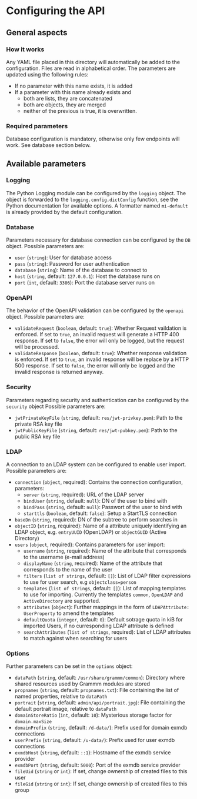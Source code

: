 # Configuring the API #
## General aspects ##
### How it works ###
Any YAML file placed in this directory will automatically be added to the configuration.
Files are read in alphabetical order. The parameters are updated using the following rules:
- If no parameter with this name exists, it is added
- If a parameter with this name already exists and
    - both are lists, they are concatenated
    - both are objects, they are merged
    - neither of the previous is true, it is overwritten.

### Required parameters ###

Database configuration is mandatory, otherwise only few endpoints will work. See database section below.

## Available parameters ##
### Logging ###
The Python Logging module can be configured by the `logging` object. The object is forwarded to the `logging.config.dictConfig` function, see the Python documentation for available options.
A formatter named `mi-default` is already provided by the default configuration.

### Database ###
Parameters necessary for database connection can be configured by the `DB` object.
Possible parameters are:
- `user` (`string`): User for database access
- `pass` (`string`): Password for user authentication
- `database` (`string`): Name of the database to connect to
- `host` (`string`, default: `127.0.0.1`): Host the database runs on
- `port` (`int`, default: `3306`): Port the database server runs on

### OpenAPI ###
The behavior of the OpenAPI validation can be configured by the `openapi` object.
Possible parameters are:
- `validateRequest` (`boolean`, default: `true`): Whether Request vaildation is enforced. If set to `true`, an invalid request will generate a HTTP 400 response. If set to `false`, the error will only be logged, but the request will be processed.
- `validateResponse` (`boolean`, default: `true`): Whether response validation is enforced. If set to `true`, an invalid response will be replace by a HTTP 500 response. If set to `false`, the error will only be logged and the invalid response is returned anyway.

### Security ###
Parameters regarding security and authentication can be configured by the `security` object
Possible parameters are:
- `jwtPrivateKeyFile` (`string`, default: `res/jwt-privkey.pem`): Path to the private RSA key file
- `jwtPublicKeyFile` (`string`, default: `res/jwt-pubkey.pem`): Path to the public RSA key file

### LDAP ###
A connection to an LDAP system can be configured to enable user import.
Possible parameters are:
- `connection` (`object`, required): Contains the connection configuration, parameters:
    + `server` (`string`, required): URL of the LDAP server
    + `bindUser` (`string`, default: `null`): DN of the user to bind with
    + `bindPass` (`string`, default: `null`): Passwort of the user to bind with
    + `starttls` (`boolean`, default: `false`): Setup a StartTLS connection
- `baseDn` (`string`, required): DN of the subtree to perform searches in
- `objectID` (`string`, required): Name of a attribute uniquely identifying an LDAP object, e.g. `entryUUID` (OpenLDAP) or `objectGUID` (Active Directory)
- `users` (`object`, required): Contains parameters for user import:
    + `username` (`string`, required): Name of the attribute that corresponds to the username (e-mail address)
    + `displayName` (`string`, required): Name of the attribute that corresponds to the name of the user
    + `filters` (`list of strings`, default: `[]`): List of LDAP filter expressions to use for user search, e.g `objectclass=person`
    + `templates` (`list of strings`, default: `[]`): List of mapping templates to use for importing. Currently the templates `common`, `OpenLDAP` and `ActiveDirectory` are supported.
    + `attributes` (`object`): Further mappings in the form of `LDAPAttribute: UserProperty` to amend the templates
    + `defaultQuota` (`integer`, default: `0`): Default sotrage quota in kiB for imported Users, if no curresponding LDAP attribute is defined
    + `searchAttributes` (`list of strings`, required): List of LDAP attributes to match against when searching for users

### Options ###
Further parameters can be set in the `options` object:
- `dataPath` (`string`, default: `/usr/share/grammm/common`): Directory where shared resources used by Grammm modules are stored
- `propnames` (`string`, default: `propnames.txt`): File containing the list of named properties, relative to `dataPath`
- `portrait` (`string`, default: `admin/api/portrait.jpg`): File containing the default portrait image, relative to `dataPath`
- `domainStoreRatio` (`int`, default: `10`): Mysterious storage factor for `domain.maxSize`
- `domainPrefix` (`string`, default: `/d-data/`): Prefix used for domain exmdb connections
- `userPrefix` (`string`, default: `/u-data/`): Prefix used for user exmdb connections
- `exmdbHost` (`string`, default: `::1`): Hostname of the exmdb service provider
- `exmdbPort` (`string`, default: `5000`): Port of the exmdb service provider
- `fileUid` (`string` or `int`): If set, change ownership of created files to this user
- `fileGid` (`string` or `int`): If set, change ownership of created files to this group
